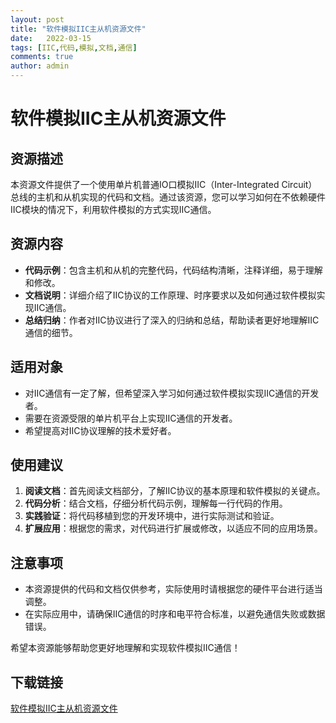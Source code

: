 ```yaml
---
layout: post
title: "软件模拟IIC主从机资源文件"
date:   2022-03-15
tags: [IIC,代码,模拟,文档,通信]
comments: true
author: admin
---
```

# 软件模拟IIC主从机资源文件

## 资源描述

本资源文件提供了一个使用单片机普通IO口模拟IIC（Inter-Integrated Circuit）总线的主机和从机实现的代码和文档。通过该资源，您可以学习如何在不依赖硬件IIC模块的情况下，利用软件模拟的方式实现IIC通信。

## 资源内容

- **代码示例**：包含主机和从机的完整代码，代码结构清晰，注释详细，易于理解和修改。
- **文档说明**：详细介绍了IIC协议的工作原理、时序要求以及如何通过软件模拟实现IIC通信。
- **总结归纳**：作者对IIC协议进行了深入的归纳和总结，帮助读者更好地理解IIC通信的细节。

## 适用对象

- 对IIC通信有一定了解，但希望深入学习如何通过软件模拟实现IIC通信的开发者。
- 需要在资源受限的单片机平台上实现IIC通信的开发者。
- 希望提高对IIC协议理解的技术爱好者。

## 使用建议

1. **阅读文档**：首先阅读文档部分，了解IIC协议的基本原理和软件模拟的关键点。
2. **代码分析**：结合文档，仔细分析代码示例，理解每一行代码的作用。
3. **实践验证**：将代码移植到您的开发环境中，进行实际测试和验证。
4. **扩展应用**：根据您的需求，对代码进行扩展或修改，以适应不同的应用场景。

## 注意事项

- 本资源提供的代码和文档仅供参考，实际使用时请根据您的硬件平台进行适当调整。
- 在实际应用中，请确保IIC通信的时序和电平符合标准，以避免通信失败或数据错误。

希望本资源能够帮助您更好地理解和实现软件模拟IIC通信！

## 下载链接

[软件模拟IIC主从机资源文件](https://pan.quark.cn/s/59a44aa55ec4)